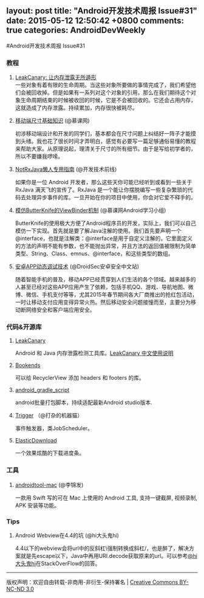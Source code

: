 layout: post
title: "Android开发技术周报 Issue#31"
date: 2015-05-12 12:50:42 +0800
comments: true
categories: AndroidDevWeekly
---

#Android开发技术周报 Issue#31

### 教程

1. [LeakCanary: 让内存泄露无所遁形](http://www.liaohuqiu.net/cn/posts/leak-canary/)	
	一些对象有着有限的生命周期。当这些对象所要做的事情完成了，我们希望他们会被回收掉。但是如果有一系列对这个对象的引用，那么在我们期待这个对象生命周期结束的时候被收回的时候，它是不会被回收的。它还会占用内存，这就造成了内存泄露。持续累加，内存很快被耗尽。

1. [移动端尺寸基础知识](http://www.imooc.com/wenda/detail/261436) (@慕课网)

	初涉移动端设计和开发的同学们，基本都会在尺寸问题上纠结好一阵子才能摸到头绪。我也花了很长时间才弄明白，感觉有必要写一篇足够通俗易懂的教程来帮助大家。从原理说起，理清关于尺寸的所有细节。由于是写给初学者的，所以不要嫌我啰嗦。

1. [NotRxJava懒人专用指南](http://www.devtf.cn/?p=323) (@开发技术前线)

	如果你是一位 Android 开发者，那么这些天你可能已经听到或看到一些关于 RxJava 满天飞的宣传了。RxJava 是一个能让你摆脱编写一些复杂繁琐的代码去处理异步事件的库。一旦开始在你的项目中使用，你会对它爱不释手的。

1. [模仿ButterKnife的ViewBinder机制](http://www.cnblogs.com/wenjiang/p/4298143.html) (@慕课网Android学习小组)

	ButterKnife的使用极大方便了Android程序员的开发，实际上，我们可以自己模仿一下实现。首先就是要了解Java注解的使用。我们首先要声明一个@interface，也就是注解类：@interface是用于自定义注解的，它里面定义的方法的声明不能有参数，也不能抛出异常，并且方法的返回值被限制为简单类型、String、Class、emnus、@interface，和这些类型的数组。

1. [安卓APP动态调试技术](http://www.droidsec.cn/安卓app动态调试技术/) (@DroidSec安卓安全中文站)

	随着智能手机的普及，移动APP已经贯穿到人们生活的各个领域。越来越多的人甚至已经对这些APP应用产生了依赖，包括手机QQ、游戏、导航地图、微博、微信、手机支付等等，尤其2015年春节期间各大厂商推出的抢红包活动，一时让移动支付应用变得异常火热。然后移动安全问题接憧而至，主要分为移动断网络安全和客户端应用安全。

### 代码&开源库

1. [LeakCanary](https://github.com/square/leakcanary)

	Android 和 Java 内存泄露检测工具库。[LeakCanary 中文使用说明](http://www.liaohuqiu.net/cn/posts/leak-canary-read-me/)
	
1. [Bookends](https://github.com/tumblr/Bookends)

	可以给 RecyclerView 添加 headers 和 footers 的库。

1. [android_gradle_script](https://github.com/lihei12345/android_gradle_script)

	android批量打包脚本，持续适配最新Android studio版本.

1. [Trigger](https://github.com/airk000/Trigger) （@打杂的机器猫）

	事件触发器，类JobScheduler。

1. [ElasticDownload](https://github.com/Tibolte/ElasticDownload)

	一个效果炫酷的下载进度条。

### 工具

1. [androidtool-mac](https://github.com/mortenjust/androidtool-mac/releases/) (@李锦发)

	 一款用 Swift 写的可在 Mac 上使用的 Android 工具, 支持一键截屏, 视频录制, APK 安装等功能。

### Tips

1. Android Webview在4.4的坑 (@hi大头鬼hi)

	4.4以下的webview会将url中的反斜杠\强制转换成斜杠/，也是醉了，解决方案就是先escape以下，Java中再用URI.decode获取原来的url。可以参考[@hi大头鬼hi](http://stackoverflow.com/questions/19911226/android-webview-4-4-converts-custom-url/30057785#30057785)在StackOverFlow的回答。
			
----
版权声明：欢迎自由转载-非商用-非衍生-保持署名 | [Creative Commons BY-NC-ND 3.0](http://creativecommons.org/licenses/by-nc-nd/3.0/deed.zh)